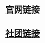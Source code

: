 <h1 style='text-align:center;width:100%'>
<a href='http://competition.hdumaker.cn'>官网链接</a>
</h1>
<h1 style='text-align:center;width:100%'>
<a href='http://www.hdumaker.cn'>社团链接</a>
</h1>